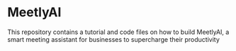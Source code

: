# MeetlyAI
This repository contains a tutorial and code files on how to build MeetlyAI, a smart meeting assistant for businesses to supercharge their productivity
